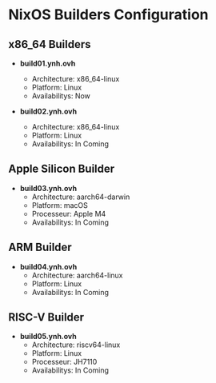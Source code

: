 # NixOS Builders Configuration

## x86_64 Builders
- **build01.ynh.ovh**
  - Architecture: x86_64-linux
  - Platform: Linux
  - Availabilitys: Now

- **build02.ynh.ovh**
  - Architecture: x86_64-linux
  - Platform: Linux
  - Availabilitys: In Coming

## Apple Silicon Builder
- **build03.ynh.ovh**
  - Architecture: aarch64-darwin
  - Platform: macOS
  - Processeur: Apple M4
  - Availabilitys: In Coming

## ARM Builder
- **build04.ynh.ovh**
  - Architecture: aarch64-linux
  - Platform: Linux
  - Availabilitys: In Coming

## RISC-V Builder
- **build05.ynh.ovh**
  - Architecture: riscv64-linux
  - Platform: Linux
  - Processeur: JH7110
  - Availabilitys: In Coming